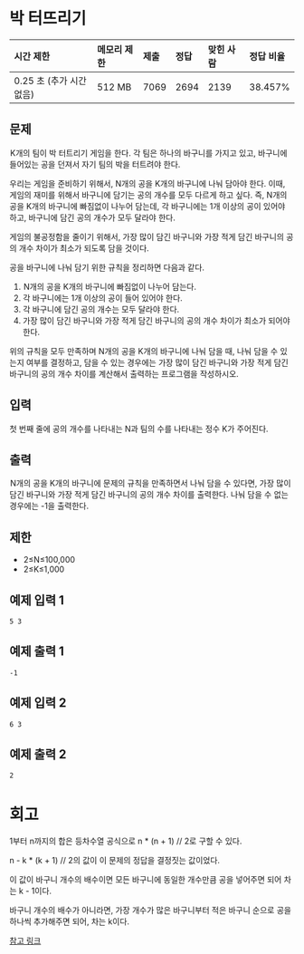 # 박 터뜨리기 

| 시간 제한                | 메모리 제한 | 제출 | 정답 | 맞힌 사람 | 정답 비율 |
| :----------------------- | :---------- | :--- | :--- | :-------- | :-------- |
| 0.25 초 (추가 시간 없음) | 512 MB      | 7069 | 2694 | 2139      | 38.457%   |

## 문제

 K개의 팀이 박 터트리기 게임을 한다. 각 팀은 하나의 바구니를 가지고 있고, 바구니에 들어있는 공을 던져서 자기 팀의 박을 터트려야 한다.

우리는 게임을 준비하기 위해서, N개의 공을 K개의 바구니에 나눠 담아야 한다. 이때, 게임의 재미를 위해서 바구니에 담기는 공의 개수를 모두 다르게 하고 싶다. 즉, N개의 공을 K개의 바구니에 빠짐없이 나누어 담는데, 각 바구니에는 1개 이상의 공이 있어야 하고, 바구니에 담긴 공의 개수가 모두 달라야 한다.

게임의 불공정함을 줄이기 위해서, 가장 많이 담긴 바구니와 가장 적게 담긴 바구니의 공의 개수 차이가 최소가 되도록 담을 것이다.

공을 바구니에 나눠 담기 위한 규칙을 정리하면 다음과 같다.

1.  N개의 공을 K개의 바구니에 빠짐없이 나누어 담는다.
2. 각 바구니에는 1개 이상의 공이 들어 있어야 한다.
3. 각 바구니에 담긴 공의 개수는 모두 달라야 한다.
4. 가장 많이 담긴 바구니와 가장 적게 담긴 바구니의 공의 개수 차이가 최소가 되어야 한다.

위의 규칙을 모두 만족하며 N개의 공을 K개의 바구니에 나눠 담을 때, 나눠 담을 수 있는지 여부를 결정하고, 담을 수 있는 경우에는 가장 많이 담긴 바구니와 가장 적게 담긴 바구니의 공의 개수 차이를 계산해서 출력하는 프로그램을 작성하시오.

## 입력

첫 번째 줄에 공의 개수를 나타내는 N과 팀의 수를 나타내는 정수 K가 주어진다.

## 출력

 N개의 공을 K개의 바구니에 문제의 규칙을 만족하면서 나눠 담을 수 있다면, 가장 많이 담긴 바구니와 가장 적게 담긴 바구니의 공의 개수 차이를 출력한다. 나눠 담을 수 없는 경우에는 -1을 출력한다.

## 제한

-  2≤N≤100,000
-  2≤K≤1,000

## 예제 입력 1 

```
5 3
```

## 예제 출력 1 

```
-1
```

## 예제 입력 2 

```
6 3
```

## 예제 출력 2 

```
2
```

# 회고

1부터 n까지의 합은 등차수열 공식으로 n * (n + 1) // 2로 구할 수 있다.

n - k * (k + 1) // 2의 값이 이 문제의 정답을 결정짓는 값이었다.

이 값이 바구니 개수의 배수이면 모든 바구니에 동일한 개수만큼 공을 넣어주면 되어 차는 k - 1이다.

바구니 개수의 배수가 아니라면, 가장 개수가 많은 바구니부터 적은 바구니 순으로 공을 하나씩 추가해주면 되어, 차는 k이다.

[참고 링크](https://sodehdt-ldkt.tistory.com/105)

